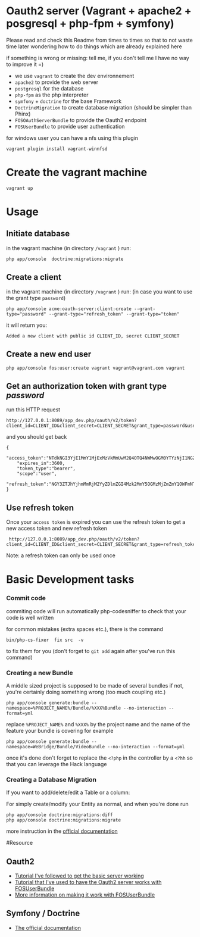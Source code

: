 # Oauth2 server (Vagrant + apache2 + posgresql + php-fpm + symfony)

Please read and check this Readme from times to times so that
to not waste time later wondering how to do things which are
already explained here

if something is wrong or missing: tell me, if you don't tell me
I have no way to improve it =)

  * we use `vagrant` to create the dev environnement
  * `apache2` to provide the web server
  * `postgresql` for the database
  * `php-fpm` as the php interpreter
  * `symfony` + `doctrine` for the base Framework
  * `DoctrineMigration` to create database migration (should be simpler than Phinx)
  * `FOSOAuthServerBundle` to provide the Oauth2 endpoint
  * `FOSUserBundle` to provide user authentication


for windows user you can have a nfs using this plugin

```
vagrant plugin install vagrant-winnfsd
```

# Create the vagrant machine

```
vagrant up
```

# Usage

## Initiate database


in the vagrant machine (in directory `/vagrant` ) run:

```
php app/console  doctrine:migrations:migrate
```

## Create a client

in the vagrant machine (in directory `/vagrant` ) run: (in case you want to use the grant type `password`)

```
php app/console acme:oauth-server:client:create --grant-type="password" --grant-type="refresh_token" --grant-type="token"
```

it will return you:

```
Added a new client with public id CLIENT_ID, secret CLIENT_SECRET
```

## Create a new end user

```
php app/console fos:user:create vagrant vagrant@vagrant.com vagrant
```

## Get an authorization token with grant type *password*

run this HTTP request

```
http://127.0.0.1:8089/app_dev.php/oauth/v2/token?client_id=CLIENT_ID&client_secret=CLIENT_SECRET&grant_type=password&username=vagrant&password=vagrant
```

and you should get back

```
{
    "access_token":"NTdkNGI3YjE1MmY1MjExMzVkMmUwM2Q4OTQ4NWMwOGM0YTYzNjI1NGZlM2I3ZGU2ZTE2NWQ4N2UyYTZiYmY4ZA",
    "expires_in":3600,
    "token_type":"bearer",
    "scope":"user",
    "refresh_token":"NGY3ZTJhYjhmMmRjM2YyZDlmZGI4Mzk2MmY5OGMzMjZmZmY1OWFmNTkyYWFlZDg5YWZlZjA2MDU2YzNjYmU2Mw"
}
```

## Use refresh token

Once your `access token` is expired you can use the refresh token to get a new access token and new refresh token

```
 http://127.0.0.1:8089/app_dev.php/oauth/v2/token?client_id=CLIENT_ID&client_secret=CLIENT_SECRET&grant_type=refresh_token&refresh_token=PREVIOUS_REFRESH_TOKEN
```

Note: a refresh token can only be used once

# Basic Development tasks

### Commit code

commiting code will run automatically php-codesniffer to check
that your code is well written

for common mistakes (extra spaces etc.), there is the command

```
bin/php-cs-fixer  fix src  -v
```

to fix them for you (don't forget to `git add` again after you've run this command)

### Creating a new Bundle

A middle sized project is supposed to be made of several bundles
if not, you're certainly doing something wrong (too much coupling etc.)

```
php app/console generate:bundle --namespace=%PROJECT_NAME%/Bundle/%XXX%Bundle --no-interaction --format=yml
```

replace `%PROJECT_NAME%` and `%XXX%` by the project name and the name of the feature
your bundle is covering for example

```
php app/console generate:bundle --namespace=WeBridge/Bundle/VideoBundle --no-interaction --format=yml
```

once it's done don't forget to replace the `<?php` in the controller by a `<?hh` so that you can leverage
the Hack language

### Creating a Database Migration

If you want to add/delete/edit a Table or a column:

For simply create/modify your Entity as normal, and when you're done run

```
php app/console doctrine:migrations:diff
php app/console doctrine:migrations:migrate
```

more instruction in the [official documentation](http://symfony.com/doc/current/bundles/DoctrineMigrationsBundle/index.html#generating-migrations-automatically)


#Resource

## Oauth2

 * [Tutorial I've followed to get the basic server working](http://blog.tankist.de/blog/2013/07/17/oauth2-explained-part-2-setting-up-oauth2-with-symfony2-using-fosoauthserverbundle/)
 * [Tutorial that I've used to have the Oauth2 server works with FOSUserBundle](http://stackoverflow.com/questions/21390844/fosoauthserverbundle-with-fosuserbundle-how-to-make-it-works)
 * [More information on making it work with FOSUserBundle](http://blog.logicexception.com/2012/04/securing-syfmony2-rest-service-wiith.html)

## Symfony / Doctrine

  * [The official documentation](http://symfony.com/doc/current/book/index.html)

